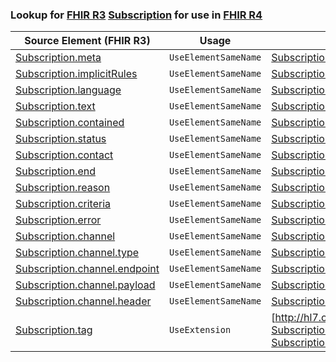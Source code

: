 ### Lookup for [FHIR R3](https://hl7.org/fhir/STU3/) [Subscription](https://hl7.org/fhir/STU3/Subscription.html) for use in [FHIR R4](https://hl7.org/fhir/R4/)

| Source Element (FHIR R3) | Usage | Target |
| -------------- | ----- | ------ |
| [Subscription.meta](https://hl7.org/fhir/STU3/Subscription.html#resource) | `UseElementSameName` | [Subscription.meta](https://hl7.org/fhir/R4/Subscription.html#resource) |
| [Subscription.implicitRules](https://hl7.org/fhir/STU3/Subscription.html#resource) | `UseElementSameName` | [Subscription.implicitRules](https://hl7.org/fhir/R4/Subscription.html#resource) |
| [Subscription.language](https://hl7.org/fhir/STU3/Subscription.html#resource) | `UseElementSameName` | [Subscription.language](https://hl7.org/fhir/R4/Subscription.html#resource) |
| [Subscription.text](https://hl7.org/fhir/STU3/Subscription.html#resource) | `UseElementSameName` | [Subscription.text](https://hl7.org/fhir/R4/Subscription.html#resource) |
| [Subscription.contained](https://hl7.org/fhir/STU3/Subscription.html#resource) | `UseElementSameName` | [Subscription.contained](https://hl7.org/fhir/R4/Subscription.html#resource) |
| [Subscription.status](https://hl7.org/fhir/STU3/Subscription.html#resource) | `UseElementSameName` | [Subscription.status](https://hl7.org/fhir/R4/Subscription.html#resource) |
| [Subscription.contact](https://hl7.org/fhir/STU3/Subscription.html#resource) | `UseElementSameName` | [Subscription.contact](https://hl7.org/fhir/R4/Subscription.html#resource) |
| [Subscription.end](https://hl7.org/fhir/STU3/Subscription.html#resource) | `UseElementSameName` | [Subscription.end](https://hl7.org/fhir/R4/Subscription.html#resource) |
| [Subscription.reason](https://hl7.org/fhir/STU3/Subscription.html#resource) | `UseElementSameName` | [Subscription.reason](https://hl7.org/fhir/R4/Subscription.html#resource) |
| [Subscription.criteria](https://hl7.org/fhir/STU3/Subscription.html#resource) | `UseElementSameName` | [Subscription.criteria](https://hl7.org/fhir/R4/Subscription.html#resource) |
| [Subscription.error](https://hl7.org/fhir/STU3/Subscription.html#resource) | `UseElementSameName` | [Subscription.error](https://hl7.org/fhir/R4/Subscription.html#resource) |
| [Subscription.channel](https://hl7.org/fhir/STU3/Subscription.html#resource) | `UseElementSameName` | [Subscription.channel](https://hl7.org/fhir/R4/Subscription.html#resource) |
| [Subscription.channel.type](https://hl7.org/fhir/STU3/Subscription.html#resource) | `UseElementSameName` | [Subscription.channel.type](https://hl7.org/fhir/R4/Subscription.html#resource) |
| [Subscription.channel.endpoint](https://hl7.org/fhir/STU3/Subscription.html#resource) | `UseElementSameName` | [Subscription.channel.endpoint](https://hl7.org/fhir/R4/Subscription.html#resource) |
| [Subscription.channel.payload](https://hl7.org/fhir/STU3/Subscription.html#resource) | `UseElementSameName` | [Subscription.channel.payload](https://hl7.org/fhir/R4/Subscription.html#resource) |
| [Subscription.channel.header](https://hl7.org/fhir/STU3/Subscription.html#resource) | `UseElementSameName` | [Subscription.channel.header](https://hl7.org/fhir/R4/Subscription.html#resource) |
| [Subscription.tag](https://hl7.org/fhir/STU3/Subscription.html#resource) | `UseExtension` | [http://hl7.org/fhir/3.0/StructureDefinition/extension-Subscription.tag](StructureDefinition-ext-R3-Subscription.tag.html) |
